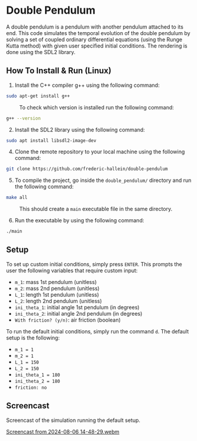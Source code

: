 # Double Pendulum
A double pendulum is a pendulum with another pendulum attached to its end. This code simulates the temporal evolution of the
double pendulum by solving a set of coupled ordinary differential equations (using the Runge Kutta method) with given user specified
initial conditions. The rendering is done using the SDL2 library. 

## How To Install & Run (Linux)

1. Install the C++ compiler g++ using the following command:
```bash
sudo apt-get install g++
```

$~~~~~~~~$ To check which version is installed run the following command: 
```bash
g++ --version
```

2. Install the SDL2 library using the following command:
```bash
sudo apt install libsdl2-image-dev
```

4. Clone the remote repository to your local machine using the following command:
```bash
git clone https://github.com/frederic-hallein/double-pendulum
```
5. To compile the project, go inside the `double_pendulum/` directory and run the following command: 
```bash
make all
``` 
$~~~~~~~~$ This should create a `main` executable file in the same directory. 

6. Run the executable by using the following command: 
```bash
./main
```

## Setup

To set up custom initial conditions, simply press `ENTER`. This prompts the user the following variables that require custom input: 
- `m_1`: mass 1st pendulum (unitless)
- `m_2`: mass 2nd pendulum (unitless)
- `L_1`: length 1st pendulum (unitless)
- `L_2`: length 2nd pendulum (unitless)
- `ini_theta_1`: initial angle 1st pendulum (in degrees) 
- `ini_theta_2`: initial angle 2nd pendulum (in degrees)
- `With friction? (y/n)`: air friction (boolean)


To run the default initial conditions, simply run the command `d`. The default setup is the following:

- `m_1 = 1` 
- `m_2 = 1` 
- `L_1 = 150` 
- `L_2 = 150` 
- `ini_theta_1 = 180`
- `ini_theta_2 = 180`
- `friction: no` 

## Screencast

Screencast of the simulation running the default setup.

[Screencast from 2024-08-06 14-48-29.webm](https://github.com/user-attachments/assets/11727669-aa58-4828-b112-ed4d8f248b12)
